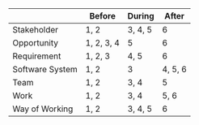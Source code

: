 | | Before | During | After |
|---|---|---|---|
| Stakeholder | 1, 2 | 3, 4, 5 | 6 |
| Opportunity | 1, 2, 3, 4 | 5 | 6 |
| Requirement | 1, 2, 3 | 4, 5 | 6 |
| Software System | 1, 2 | 3 | 4, 5, 6 |
| Team | 1, 2 | 3, 4 | 5 |
| Work | 1, 2 | 3, 4 | 5, 6 |
| Way of Working | 1, 2 | 3, 4, 5 | 6 |

